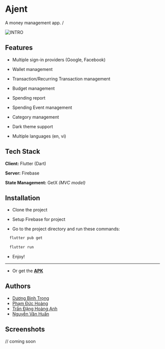 
# Ajent 

A money management app. /

![INTRO](https://imgur.com/jaeL1q9.png)

## Features

- Multiple sign-in providers (Google, Facebook)

- Wallet management

- Transaction/Recurring Transaction management

- Budget management

- Spending report

- Spending Event management

- Category management

- Dark theme support

- Multiple languages (en, vi)
 
## Tech Stack

**Client:** Flutter (Dart)

**Server:** Firebase  

**State Management:** GetX *(MVC model)*

  
## Installation 

- Clone the project

- Setup Firebase for project

- Go to the project directory and run these commands:
```bash
  flutter pub get
  
  flutter run
```
- Enjoy!  

---
- Or get the **[APK](https://apkfab.com/keepital/com.glacial.keepital/apk)**
## Authors

- [Dương Bình Trọng](https://www.github.com/princ3od)
- [Phạm Đức Hoàng](https://www.github.com/Duc-Hoang-UIT)  
- [Trần Đặng Hoàng Anh](https://github.com/TranDangHoangAnh)
- [Nguyễn Văn Huấn](https://github.com/Yud-Bet)

  
## Screenshots
// coming soon
